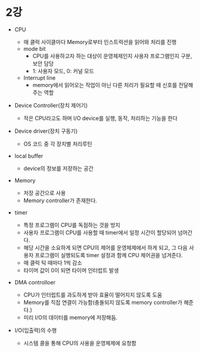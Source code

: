 # 2강

- CPU
  - 매 클럭 사이클마다 Memory로부터 인스트럭션을 읽어와 처리를 진행
  - mode bit
    - CPU를 사용하고자 하는 대상이 운영체제인지 사용자 프로그램인지 구분, 보안 담당
    - 1: 사용자 모드, 0: 커널 모드
  - Interrupt line
    - memory에서 읽어오는 작업이 아닌 다른 처리가 필요할 때 신호를 전달해주는 역할
- Device Controller(장치 제어기)
  - 작은 CPU라고도 하며 I/O device를 실행, 동작, 처리하는 기능을 한다
- Device driver(장치 구동기)
  - OS 코드 중 각 장치별 처리루틴
- local buffer
  - device의 정보를 저장하는 공간
- Memory
  - 저장 공간으로 사용
  - Memory controller가 존재한다.

- timer
  - 특정 프로그램이 CPU를 독점하는 것을 방지
  - 사용자 프로그램이 CPU를 사용할 때 timer에서 일정 시간이 할당되어 넘어간다.
  - 해당 시간을 소요하게 되면 CPU의 제어를 운영체제에서 하게 되고, 그 다음 사용자 프로그램이 실행되도록 timer 설정과 함께 CPU 제어권을 넘겨준다.
  - 매 클럭 틱 때마다 1씩 감소
  - 타이머 값이 0이 되면 타이머 인터럽트 발생

- DMA controlloer
  - CPU가 인터럽트를 과도하게 받아 효율이 떨어지지 않도록 도움
  - Memory를 직접 연결이 가능함(충돌되지 않도록 memory controller가 해준다.)
  - 미리 I/O의 데이터를 memory에 저장해둠.

- I/O(입출력)의 수행
  - 시스템 콜을 통해 CPU의 사용을 운영체제에 요청함